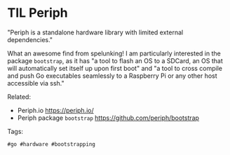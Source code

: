 # TIL Periph

"Periph is a standalone hardware library with limited external
dependencies."

What an awesome find from spelunking! I am particularly interested in the
package `bootstrap`, as it has "a tool to flash an OS to a SDCard, an OS
that will automatically set itself up upon first boot" and "a tool to
cross compile and push Go executables seamlessly to a Raspberry Pi or any
other host accessible via ssh."

Related:

* Periph.io
	<https://periph.io/>
* Periph package `bootstrap`
	<https://github.com/periph/bootstrap>

Tags:

	#go #hardware #bootstrapping
